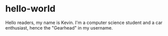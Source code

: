 # hello-world

Hello readers, my name is Kevin. I'm a computer science student and a car enthusiast, hence the "Gearhead" in my username.
